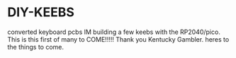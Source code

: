 # DIY-KEEBS
converted keyboard pcbs
IM building a few keebs with the RP2040/pico.
This is this first of many  to COME!!!!!
Thank you Kentucky Gambler.
heres to the things to come.

